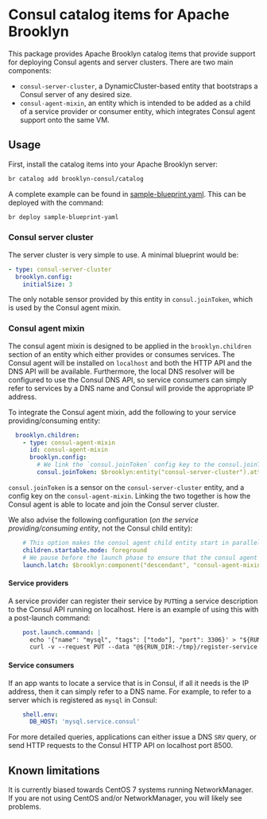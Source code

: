 Consul catalog items for Apache Brooklyn
========================================

This package provides Apache Brooklyn catalog items that provide support for deploying Consul agents and server clusters. There are two main components:

* `consul-server-cluster`, a DynamicCluster-based entity that bootstraps a Consul server of any desired size.
* `consul-agent-mixin`, an entity which is intended to be added as a child of a service provider or consumer entity, which integrates Consul agent support onto the same VM.

Usage
-----

First, install the catalog items into your Apache Brooklyn server:

```bash
br catalog add brooklyn-consul/catalog
```

A complete example can be found in [sample-blueprint.yaml](sample-blueprint.yaml). This can be deployed with the command:

```bash
br deploy sample-blueprint-yaml
```


### Consul server cluster

The server cluster is very simple to use. A minimal blueprint would be:

```yaml
- type: consul-server-cluster
  brooklyn.config:
    initialSize: 3
```

The only notable sensor provided by this entity in `consul.joinToken`, which is used by the Consul agent mixin.


### Consul agent mixin

The consul agent mixin is designed to be applied in the `brooklyn.children` section of an entity which either provides or consumes services. The Consul agent will be installed on `localhost` and both the HTTP API and the DNS API will be available. Furthermore, the local DNS resolver will be configured to use the Consul DNS API, so service consumers can simply refer to services by a DNS name and Consul will provide the appropriate IP address.

To integrate the Consul agent mixin, add the following to your service providing/consuming entity:

```yaml
  brooklyn.children:
    - type: consul-agent-mixin
      id: consul-agent-mixin
      brooklyn.config:
        # We link the `consul.joinToken` config key to the consul.joinToken` sensor on the Consul server cluster
        consul.joinToken: $brooklyn:entity("consul-server-cluster").attributeWhenReady("consul.joinToken")
```

`consul.joinToken` is a sensor on the `consul-server-cluster` entity, and a config key on the `consul-agent-mixin`. Linking the two together is how the Consul agent is able to locate and join the Consul server cluster.

We also advise the following configuration (*on the service providing/consuming entity*, not the Consul child entity):

```yaml
    # This option makes the consul agent child entity start in parallel with this one.
    children.startable.mode: foreground
    # We pause before the launch phase to ensure that the consul agent child entity has started fully
    launch.latch: $brooklyn:component("descendant", "consul-agent-mixin").attributeWhenReady("service.isUp")
```

#### Service providers

A service provider can register their service by `PUT`ting a service description to the Consul API running on localhost. Here is an example of using this with a post-launch command:

```yaml
    post.launch.command: |
      echo '{"name": "mysql", "tags": ["todo"], "port": 3306}' > "${RUN_DIR:-/tmp}/register-service.json"
      curl -v --request PUT --data "@${RUN_DIR:-/tmp}/register-service.json" http://localhost:8500/v1/agent/service/register --header "Content-type: application/json"
```

#### Service consumers

If an app wants to locate a service that is in Consul, if all it needs is the IP address, then it can simply refer to a DNS name. For example, to refer to a server which is registered as `mysql` in Consul:

```yaml
    shell.env:
      DB_HOST: 'mysql.service.consul'
```

For more detailed queries, applications can either issue a DNS `SRV` query, or send HTTP requests to the Consul HTTP API on localhost port 8500.


Known limitations
-----------------

It is currently biased towards CentOS 7 systems running NetworkManager. If you are not using CentOS and/or NetworkManager, you will likely see problems.
